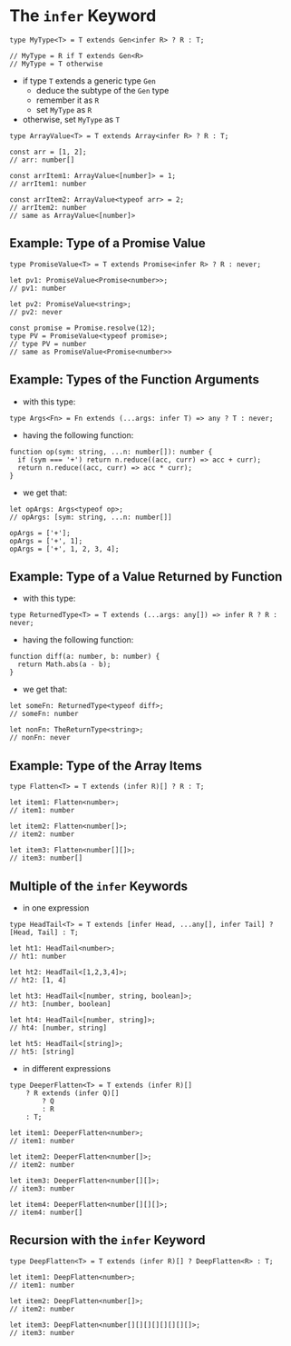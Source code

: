 # The `infer` Keyword

```
type MyType<T> = T extends Gen<infer R> ? R : T;

// MyType = R if T extends Gen<R>
// MyType = T otherwise
```

* if type `T` extends a generic type `Gen`
  * deduce the subtype of the `Gen` type
  * remember it as `R`
  * set `MyType` as `R`
* otherwise, set `MyType` as `T`

```
type ArrayValue<T> = T extends Array<infer R> ? R : T;

const arr = [1, 2];
// arr: number[]

const arrItem1: ArrayValue<[number]> = 1;
// arrItem1: number

const arrItem2: ArrayValue<typeof arr> = 2;
// arrItem2: number
// same as ArrayValue<[number]>
```

## Example: Type of a Promise Value

```
type PromiseValue<T> = T extends Promise<infer R> ? R : never;

let pv1: PromiseValue<Promise<number>>;
// pv1: number

let pv2: PromiseValue<string>;
// pv2: never

const promise = Promise.resolve(12);
type PV = PromiseValue<typeof promise>;
// type PV = number
// same as PromiseValue<Promise<number>>
```

## Example: Types of the Function Arguments

* with this type:

```
type Args<Fn> = Fn extends (...args: infer T) => any ? T : never;
```

* having the following function:

```
function op(sym: string, ...n: number[]): number {
  if (sym === '+') return n.reduce((acc, curr) => acc + curr);
  return n.reduce((acc, curr) => acc * curr);
}
```

* we get that:

```
let opArgs: Args<typeof op>;
// opArgs: [sym: string, ...n: number[]]

opArgs = ['+'];
opArgs = ['+', 1];
opArgs = ['+', 1, 2, 3, 4];
```

## Example: Type of a Value Returned by Function

* with this type:

```
type ReturnedType<T> = T extends (...args: any[]) => infer R ? R : never;
```

* having the following function:

```
function diff(a: number, b: number) {
  return Math.abs(a - b);
}
```

* we get that:

```
let someFn: ReturnedType<typeof diff>;
// someFn: number

let nonFn: TheReturnType<string>;
// nonFn: never
```

## Example: Type of the Array Items

```
type Flatten<T> = T extends (infer R)[] ? R : T;

let item1: Flatten<number>;
// item1: number

let item2: Flatten<number[]>;
// item2: number

let item3: Flatten<number[][]>;
// item3: number[]
```

## Multiple of the `infer` Keywords

* in one expression

```
type HeadTail<T> = T extends [infer Head, ...any[], infer Tail] ? [Head, Tail] : T;

let ht1: HeadTail<number>;
// ht1: number

let ht2: HeadTail<[1,2,3,4]>;
// ht2: [1, 4]

let ht3: HeadTail<[number, string, boolean]>;
// ht3: [number, boolean]

let ht4: HeadTail<[number, string]>;
// ht4: [number, string]

let ht5: HeadTail<[string]>;
// ht5: [string]
```

* in different expressions

```
type DeeperFlatten<T> = T extends (infer R)[]
    ? R extends (infer Q)[]
        ? Q
        : R
    : T;

let item1: DeeperFlatten<number>;
// item1: number

let item2: DeeperFlatten<number[]>;
// item2: number

let item3: DeeperFlatten<number[][]>;
// item3: number

let item4: DeeperFlatten<number[][][]>;
// item4: number[]
```

## Recursion with the `infer` Keyword

```
type DeepFlatten<T> = T extends (infer R)[] ? DeepFlatten<R> : T;

let item1: DeepFlatten<number>;
// item1: number

let item2: DeepFlatten<number[]>;
// item2: number

let item3: DeepFlatten<number[][][][][][][][]>;
// item3: number
```